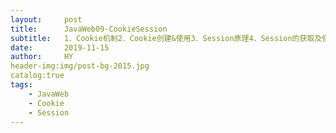 ```yaml
---
layout:     post                   
title:      JavaWeb09-CookieSession
subtitle:   1．Cookie机制2．Cookie创建&使用3．Session原理4．Session的获取及使用5．Session失效6．Session作为域对象的API7．Session活化&钝化
date:       2019-11-15
author:     HY
header-img:img/post-bg-2015.jpg
catalog:true
tags:
    - JavaWeb
    - Cookie
    - Session
---
```

